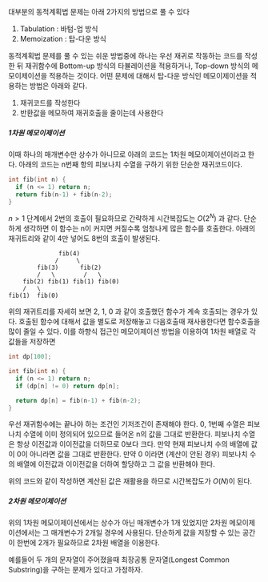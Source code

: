 대부분의 동적계획법 문제는 아래 2가지의 방법으로 풀 수 있다
1. Tabulation : 바텀-업 방식
2. Memoization : 탑-다운 방식

동적계획법 문제를 풀 수 있는 쉬운 방법중에 하나는 우선 재귀로 작동하는 코드를 작성한 뒤 재귀함수에 Bottom-up 방식의 타뷸레이션을 적용하거나, Top-down 방식의 메모이제이션을 적용하는 것이다.
어떤 문제에 대해서 탑-다운 방식인 메모이제이션을 적용하는 방법은 아래와 같다.

1. 재귀코드를 작성한다
2. 반환값을 메모하여 재귀호출을 줄이는데 사용한다

##### 1차원 메모이제이션

이때 하나의 매개변수만 상수가 아니므로 아래의 코드는 1차원 메모이제이션이라고 한다. 아래의 코드는 n번째 항의 피보나치 수열을 구하기 위한 단순한 재귀코드이다.

```cpp
int fib(int n) {
  if (n <= 1) return n;
  return fib(n-1) + fib(n-2);
}
```

$n>1$ 단계에서 2번의 호출이 필요하므로 간략하게 시간복잡도는 $O(2^N)$ 과 같다. 단순하게 생각하면 이 함수는 n이 커지면 커질수록 엄청나게 많은 함수를 호출한다. 아래의 재귀트리와 같이 4만 넣어도 8번의 호출이 발생된다.

```
		      fib(4)
		     /     \
	    fib(3)      fib(2)
	    /   \        /   \
    fib(2) fib(1) fib(1) fib(0)
    /   \
fib(1)  fib(0)
```

위의 재귀트리를 자세히 보면 2, 1, 0 과 같이 호출했던 함수가 계속 호출되는 경우가 있다. 호출된 함수에 대해서 값을 별도로 저장해놓고 다음호출때 재사용한다면 함수호출을 많이 줄일 수 있다. 이를 하향식 접근인 메모이제이션 방법을 이용하여 1차원 배열로 각 값들을 저장하면 

```cpp
int dp[100];

int fib(int n) {
  if (n <= 1) return n;
  if (dp[n] != 0) return dp[n];

  return dp[n] = fib(n-1) + fib(n-2);
}
```

우선 재귀함수에는 끝나야 하는 조건인 기저조건이 존재해야 한다. 0, 1번째 수열은 피보나치 수열에 이미 정의되어 있으므로 들어온 n의 값을 그대로 반환한다.
피보나치 수열은 항상 이전값과 이이전값을 더하므로 0보다 크다. 만약 현재 피보나치 수의 배열에 값이 0이 아니라면 값을 그대로 반환한다.
만약 0 이라면 (계산이 안된 경우) 피보나치 수의 배열에 이전값과 이이전값을 더하여 할당하고 그 값을 반환해야 한다.

위의 코드와 같이 작성하면 계산된 값은 재활용을 하므로 시간복잡도가 $O(N)$이 된다.

##### 2차원 메모이제이션
위의 1차원 메모이제이션에서는 상수가 아닌 매개변수가 1개 있었지만 2차원 메모이제이션에서는 그 매개변수가 2개일 경우에 사용된다. 단순하게 값을 저장할 수 있는 공간이 한번에 2개가 필요하므로 2차원 배열을 이용한다.

예를들어 두 개의 문자열이 주어졌을때 최장공통 문자열(Longest Common Substring)을 구하는 문제가 있다고 가정하자.